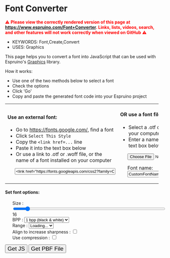 <!--- Copyright (c) 2020 Gordon Williams, Pur3 Ltd. See the file LICENSE for copying permission. -->
Font Converter
========================

<span style="color:red">:warning: **Please view the correctly rendered version of this page at https://www.espruino.com/Font+Converter. Links, lists, videos, search, and other features will not work correctly when viewed on GitHub** :warning:</span>

* KEYWORDS: Font,Create,Convert
* USES: Graphics

This page helps you to convert a font into JavaScript that can be used
with Espruino's [Graphics](/Graphics) library.

How it works:

* Use one of the two methods below to select a font
* Check the options
* Click 'Go'
* Copy and paste the generated font code into your Espruino project

<form id="fontForm">

<table style="margin-left: 0">
  <tr>
    <td width="50%">
      <h4>Use an external font:</h4>
      <ul>
        <li>Go to <a href="https://fonts.google.com/">https://fonts.google.com/</a>, find a font</li>
        <li>Click <code>Select This Style</code></li>
        <li>Copy the <code>&lt;link href=...</code> line</li>
        <li>Paste it into the text box below</li>
        <li>Or use a link to .otf or .woff file, or the name of a font installed on your computer</li>
      </ul>
      <p>
        <input id="fontLink" type="text" style="width: 330px; margin-left: 24px;" value="<link href=&quot;https://fonts.googleapis.com/css2?family=Open+Sans+Condensed:wght@700&display=swap&quot; rel=&quot;stylesheet&quot;>" size="80"></input>
      </p>
    </td>
    <td width="50%" style="vertical-align:top;">
      <h4>OR use a font file:</h4>
      <ul>
        <li>Select a .otf or .woff font file on your computer</li>
        <li>Enter a name for your font in the text box below</li>
      </ul>
      <p style="margin-left:24px; ">
        <input id="fontFile" type="file" onchange="onChangeFontFile()" />
      </p>
      <p style="margin-left:24px; ">
        <span>Font name: </span>
        <input id="fontFileName" type="text" value="CustomFontName" />
      </p>
    </td>
  </tr>
</table>

<h4>Set font options:</h4>
<div style="margin-left: 24px">
  Size : <input type="range" min="4" max="150" value="16" class="slider" style="width:500px" id="fontSize"><span id="fontSizeText">16</span><br/>
  BPP : <select id="fontBPP">
    <option value="1" selected>1 bpp (black &amp; white)</option>
    <option value="2">2 bpp</option>
    <option value="4">4 bpp</option>
  </select><br/>
  Range : <select id="fontRange">
    <option value="">Loading...</option>
  </select><br/>
  Align to increase sharpness : <input type="checkbox" id="fontJitter"></input><br/>
  Use compression : <input type="checkbox" id="useHeatshrink"></input><br/>
</div>
</form>
<button id="calculateJSFont" style="font-size: 14pt;">Get JS</button>
<button id="calculatePBFFont" style="font-size: 14pt;">Get PBF File</button>
<br/>
<span style="display:none;" id="fontTest" >This is a test of the font</span><br/>
<canvas width="256" height="256" id="fontcanvas" style="display:none"></canvas>
<textarea id="result" style="width:100%;display:none" rows="16"></textarea>
<p id="fontPreviewP">
<canvas id="fontPreview" style="display:none;border:1px solid black;width:100%;image-rendering: pixelated;"></canvas>
</p>
<script src="https://espruino.github.io/EspruinoWebTools/heatshrink.js"></script>
<script src="https://espruino.github.io/EspruinoWebTools/fontconverter.js"></script>
<script>
var fontRanges = fontconverter.getRanges();
document.getElementById("fontRange").innerHTML = Object.keys(fontRanges).map(id => `<option value="${id}">${id} (${fontRanges[id].charCount} chars)</option>`).join("\n");

// Each character can be moved around slightly in order to ensure the maximum
// amount of 'solid' pixels
var FONT_JITTER = false;
var cssNode;

function downloadURL(data, fileName)  {
  const a = document.createElement('a')
  a.href = data
  a.download = fileName
  document.body.appendChild(a)
  a.style.display = 'none'
  a.click()
  a.remove()
};

// Called by loadFontAndCalculate when the font is actually loaded
function createFont(fontName, fontHeight, BPP, fontRange, outputFmt) {
  if (outputFmt=="JS" && fontRange.charCount>1500) {
    window.alert("Can't output this font range as JS as it contains more than 1500 characters")
    return;
  }

  var canvas = document.getElementById("fontcanvas");
  var ctx = canvas.getContext("2d", { willReadFrequently: true });
  ctx.font = fontHeight+"px "+fontName;
  ctx.textBaseline = "bottom";

  function drawChSimple(ch, ox, oy) {
    var xPos = 0;
    var yPos = Math.round(fontHeight*0.5);
    ctx.fillStyle = "black";
    ctx.fillRect(xPos,0,fontHeight*2,fontHeight*2);
    ctx.fillStyle = "white";
    ctx.fillText(ch, xPos + ox, fontHeight + yPos + oy);

    var chWidth = Math.round(ctx.measureText(ch).width);
    var img = { width:0, height:fontHeight+1, data:[] };
    if (chWidth) {
      var yOffset = 0;
      // sometimes fonts are too high up - if so, nudge them down
      do {
        img = ctx.getImageData(xPos,yPos+yOffset-1,chWidth,1);
        var allClear = true;
        for (var i=0;i<img.data.length;i+=4)
          if (img.data[i]) allClear = false;
        if (!allClear) yOffset--;
      } while(!allClear && yOffset>-fontHeight);
      // Sometimes, fonts drop below the bottom of their
      // font box. In this case, we nudge them up by a pixel or two
      if (!yOffset) do {
        img = ctx.getImageData(xPos,fontHeight+yPos+yOffset,chWidth,1);
        var allClear = true;
        for (var i=0;i<img.data.length;i+=4)
          if (img.data[i]) allClear = false;
        if (!allClear) yOffset++;
      } while(!allClear && yOffset<fontHeight);
      if (yOffset>0) console.log("Nudging character "+JSON.stringify(ch)+" up by "+yOffset+" pixels so it fits");
      if (yOffset<0) console.log("Nudging character "+JSON.stringify(ch)+" down by "+(-yOffset)+" pixels so it fits");
      // get image data
      img = ctx.getImageData(xPos,yPos+yOffset,chWidth,fontHeight);
    }
    return img; // data/width/height
  }

  // This one draws the same character at different offsets to try and get the clearest image
  // clearest image = most bright pixels
  function drawCh(ch) {
    var adjust = [{x:0,y:0}];
    if (FONT_JITTER) {
      adjust = [];
      for (var x=-0.5;x<0.5;x+=0.25)
        for (var y=-0.5;y<0.5;y+=0.25)
          adjust.push({x:x,y:y});
    }
    var bestPixelCnt, bestImg;
    adjust.forEach(a=>{
      var img = drawChSimple(ch, a.x, a.y);
      var greyPixelAmt = 0;
      for (var i=0;i<img.data.length;i+=4) {
        var greyAmt = img.data[i];
        if (greyAmt>128) greyAmt = 255-greyAmt;
        // the higher 'blurry' is, the more grey
        // the image is
        greyPixelAmt += greyAmt*greyAmt;
      }
      if (bestPixelCnt===undefined || greyPixelAmt < bestPixelCnt) {
        bestPixelCnt = greyPixelAmt;
        bestImg = img;
      }
    });
    return bestImg;
  }

  var preview = document.getElementById("fontPreview");
  preview.style.display = "inherit";
  var prevCtx = preview.getContext("2d");
  preview.width = fontHeight*16;
  preview.height = fontHeight*16;
  prevCtx.width = fontHeight*16;
  prevCtx.height = fontHeight*17;
  var prevImg = prevCtx.createImageData(fontHeight, fontHeight);

  var fontData = [];
  var minY = 10000, maxY = -1;
  var font = new fontconverter.Font({ bpp : BPP, range : fontRange.range, height : fontHeight } );
  font.fmWidth = fontHeight*2;
  font.fmHeight = fontHeight;
  font.id = fontName.replace(/[^A-Za-z0-9]/g,"");
  fontRange.range.forEach(range => {
    for (var ch=range.min;ch<=range.max;ch++) {
      let img = drawCh(String.fromCharCode(ch));
      let imgBits = new Uint8Array(img.width*img.height);
      prevImg.data.fill(255);
      for (var x=0;x<img.width;x++) {
        for (var y=0;y<img.height;y++) {
          var idx = (x + y*img.width)*4;
          // get greyscale
          var c = (img.data[idx]+img.data[idx+1]+img.data[idx+2]) / 3;
          // shift down to BPP with rounding
          c = (c + (127>>BPP)) >> (8-BPP);
          if (c>=(1<<BPP)) c = (1<<BPP)-1;
          // Save
          imgBits[x + (y*img.width)] = c;
          // Preview image
          var n = (x+(y*fontHeight))*4;
          c <<= 8-BPP;
          c |= c>>BPP;
          c |= c>>(BPP*2);
          c |= c>>(BPP*4);
          var prevCol = 255 - c;
          prevImg.data[n] = prevImg.data[n+1] = prevImg.data[n+2] = prevCol;
        }
      }
      if (ch<256) // only preview the first 256
        prevCtx.putImageData( prevImg, (ch&15)*fontHeight, (1+(ch>>4))*fontHeight );
      // actually add the glyph
      let glyph = font.getGlyph(ch, (x,y) => {
        if (y<0 || y>=img.height) return 0;
        if (x<0 || x>=img.width) return 0;
        return imgBits[x + (y*img.width)];
      });
      if (ch==32) {
        glyph.advance = img.width; // force space width to image width
      }
      if (glyph) font.glyphs[ch] = glyph;
    }
  });
  // draw grid lines
  prevCtx.strokeStyle = "red";
  prevCtx.lineWidth = 0.1;
  for (var i=0;i<16;i++) {
    prevCtx.moveTo(0, fontHeight*(i+1));
    prevCtx.lineTo(fontHeight*16, fontHeight*(i+1));
    prevCtx.moveTo(fontHeight*i, fontHeight);
    prevCtx.lineTo(fontHeight*i, fontHeight*17);
  }
  prevCtx.stroke();
  // draw preview string
  let previewBmp = font.renderString(fontRange.text);
  prevImg = prevCtx.createImageData(previewBmp.width, previewBmp.height);
  prevImg.data.set(new Uint8Array(previewBmp.data.buffer));
  prevCtx.putImageData( prevImg, 0, 0 );

  //font.debugChars(); // debug to console
  // Output result
  if (outputFmt=="JS") {
    var result = document.getElementById("result");
    result.style.display = "inherit";
    result.value = font.getJS({
      compressed : document.getElementById("useHeatshrink").checked
    }).trim();
  } else if (outputFmt=="PBF") {
    let pbfData = font.getPBF();
    let blob = new Blob([pbfData.buffer], {type: 'application/octet-stream'});
    let url = window.URL.createObjectURL(blob);
    downloadURL(url, font.id+".pbf");
  } else throw new Error("Unknown output format");
  // resize the font preview box
  onWindowResize();
}

function onChangeFontFile() {
  // when user selects a font file, prepopulate its font name based on the file name
  var fontFile = document.getElementById('fontFile').files[0];
  if(fontFile) {
    var fileName = fontFile.name.split('.')[0];
    var fontName = fileName.replace(/\W/g, ''); // remove non-alphanumeric chars
    document.getElementById('fontFileName').value = fontName;
  }
}

// Loads the font in, and when loaded calls loadFontAndCalculate
function getFontLinkAndName(outputFmt) {
  var fontFile = document.getElementById('fontFile').files[0];
  if(fontFile) {
    var fontName = document.getElementById('fontFileName').value.trim();
    console.log("fontLink: Found font file upload - creating data url");
    // use FileReader to load font file & read as base64 data URL string
    const reader = new FileReader();
    reader.addEventListener("load", function onLoadFontData() {
      const dataUrl = reader.result;
      console.log("fontLink: loaded data URL");
      loadFontAndCalculate(dataUrl, fontName, outputFmt);
      reader.removeEventListener("load", onLoadFontData);
    }, false);
    reader.readAsDataURL(fontFile);

  } else {
    var fontLink = document.getElementById('fontLink').value.trim();
    var fontName = "Sans Serif";
    if(!fontLink.length) {
      alert("No font name, link or file provided");
      return;
    }
    if (fontLink.startsWith("http") || fontLink.startsWith("data:")) {
      console.log("fontLink: Found bare URL");
    } else if (fontLink.startsWith("<")) {
      console.log("fontLink: Found <link...");
      var m = fontLink.match(/href="([^"]+)"/);
      if (m!==null) {
        console.log("fontLink: Found CSS Link");
        fontLink = m[1];
      } else {
        alert("Malformed Font link");
        return;
      }
    } else {
      console.log("fontLink: Assuming it's a font name");
      fontName = fontLink;
      fontLink = "";
    }
    if (fontLink) {
      fontName = undefined;
      var m;
      m = fontLink.match(/family=([%\w+]+)/);
      if (m!==null)
        fontName = decodeURI(m[1].replace(/\+/g," "));
      if (fontName===undefined) {
        m = fontLink.match(/([^/]*)\.otf/);
        if (m!==null)
          fontName = decodeURI(m[1]);
      }
      if (fontName===undefined) {
        alert("Unable to work out font family from link");
        return;
      }
      if (fontLink.includes("#"))
        fontLink = fontLink.substr(0,fontLink.indexOf("#"));
    }
    loadFontAndCalculate(fontLink, fontName, outputFmt);
  }

}

// Called by getFontLinkAndName when the font is loaded
function loadFontAndCalculate(fontLink, fontName, outputFmt) {
  console.log("URL: " + (fontLink ? fontLink.substring(0, 500) : "[none]"));
  console.log("Family: " + fontName);
  var fontHeight = parseInt(document.getElementById('fontSize').value);
  var fontBPP = parseInt(document.getElementById("fontBPP").value);
  var fontRangeName =  document.getElementById("fontRange").value;
  var fontRange = fontRanges[fontRangeName];
  if (!fontRange) throw new Error("Unknown font range");
  FONT_JITTER = document.getElementById("fontJitter").checked;

  document.getElementById('fontTest').style = `font-family: '${fontName}';font-size: ${fontHeight}px`;
  document.getElementById('fontTest').innerText = fontRange.text;

  function callback() {
    createFont(fontName, fontHeight, fontBPP, fontRange, outputFmt);
  }

  if (fontLink=="" || (cssNode && cssNode.href == fontLink)) {
    console.log("Font already loaded");
    return callback();
  }
  if (cssNode) cssNode.remove();
  if (fontLink.match(/\.otf([?#].*)?/) || fontLink.match(/^data:/)) {
    cssNode = document.createElement("style");
    cssNode.innerText = '@font-face { font-family: '+fontName+'; src: url('+JSON.stringify(fontLink)+') format("opentype"); }';
    cssNode.href = fontLink;
  } else {
    // assume CSS
    cssNode = document.createElement("link");
    cssNode.rel = "stylesheet";
    cssNode.type = "text/css";
    cssNode.href = fontLink;
  }
  var head = document.getElementsByTagName("head")[0];
  head.appendChild(cssNode);

  console.log("Waiting for font load");
  cssNode.onload = function() {
    setTimeout(function() {
      console.log("Font loaded");
      callback();
    }, 100);
  };
}

document.getElementById("calculateJSFont").addEventListener('click',function(e) {
  e.preventDefault();
  getFontLinkAndName("JS");
});
document.getElementById("calculatePBFFont").addEventListener('click',function(e) {
  e.preventDefault();
  getFontLinkAndName("PBF");
});
document.getElementById('fontSize').addEventListener('mousemove',function() {
  document.getElementById('fontSizeText').innerHTML = document.getElementById('fontSize').value;
});
document.getElementById("fontForm").addEventListener('submit', function(e) { // when a font is actually uploaded via the file box
  e.preventDefault();
  getFontLinkAndName("JS");
});

function onWindowResize() {
  var w = document.getElementById("fontPreviewP").offsetWidth;
  var preview = document.getElementById("fontPreview");
  var cw = preview.width;
  if (cw > w) preview.style.width="100%";
  else preview.style.width = Math.max(cw,Math.floor(w/cw)*cw)+"px";
}

window.addEventListener("resize", onWindowResize);
</script>
